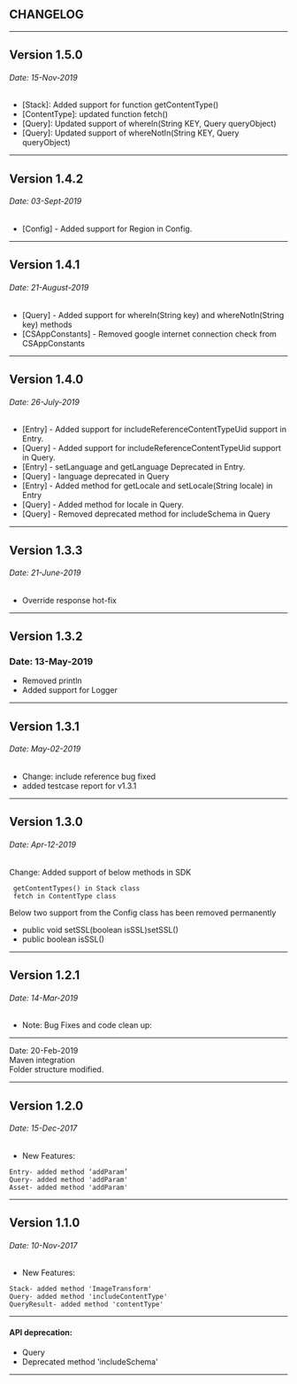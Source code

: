 
## CHANGELOG

------------------------------------------------

## Version 1.5.0
   ###### Date: 15-Nov-2019
   - [Stack]: Added support for function getContentType()
   - [ContentType]: updated function fetch()
   - [Query]: Updated support of whereIn(String KEY, Query queryObject)
   - [Query]: Updated support of whereNotIn(String KEY, Query queryObject)

------------------------------------------------

## Version 1.4.2
   ###### Date: 03-Sept-2019
   - [Config] - Added support for Region in Config.   

------------------------------------------------

## Version 1.4.1
   ###### Date: 21-August-2019
   - [Query] - Added support for whereIn(String key) and whereNotIn(String key) methods
   - [CSAppConstants] - Removed google internet connection check from CSAppConstants
   
------------------------------------------------


## Version 1.4.0
   ###### Date: 26-July-2019
   - [Entry] - Added support for includeReferenceContentTypeUid support in Entry.
   - [Query] - Added support for includeReferenceContentTypeUid support in Query.
   - [Entry] - setLanguage and getLanguage Deprecated in Entry. 
   - [Query] - language deprecated in Query
   - [Entry] - Added method for getLocale and setLocale(String locale) in Entry
   - [Query] - Added method for locale in Query.
   - [Query] - Removed deprecated method for includeSchema in Query
   
------------------------------------------------


## Version 1.3.3
   ###### Date: 21-June-2019
   - Override response hot-fix

------------------------------------------------

## Version 1.3.2
   ### Date: 13-May-2019
   - Removed println
   - Added support for Logger

------------------------------------------------

## Version 1.3.1
  ###### Date: May-02-2019
  - Change: include reference bug fixed
  - added testcase report for v1.3.1


------------------------------------------------


## Version 1.3.0  
  ###### Date: Apr-12-2019  
  Change: Added support of below methods in SDK   
  
```  
 getContentTypes() in Stack class  
 fetch in ContentType class  
```  
  
Below two support from the Config class has been removed permanently    
- public void setSSL(boolean isSSL)setSSL()  
- public boolean isSSL()  
  
------------------------------------------------  

## Version 1.2.1 
###### Date: 14-Mar-2019
- Note: Bug Fixes and code clean up: 
   
--------------------------------
  
Date: 20-Feb-2019   
Maven integration  
Folder structure modified.  
  
------------------------------------------------  
## Version 1.2.0 
###### Date: 15-Dec-2017  
- New Features:
```
Entry- added method ‘addParam’  
Query- added method 'addParam'  
Asset- added method 'addParam'
 ```  
------------------------------------------------  
  
## Version 1.1.0 
###### Date: 10-Nov-2017  
- New Features:

```  
Stack- added method 'ImageTransform'  
Query- added method 'includeContentType'  
QueryResult- added method 'contentType'  
```
------------------------------------------------  
  
#### API deprecation:  
- Query  
- Deprecated method 'includeSchema'  
------------------------------------------------